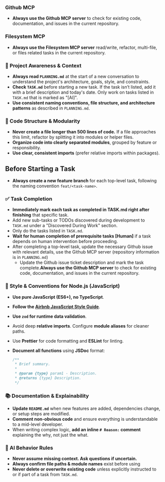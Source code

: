 
### Github MCP
- **Always use the Github MCP server** to check for existing code, documentation, and issues in the current repository.

### Filesystem  MCP
- **Always use the Filesystem MCP server** read/write, refactor, multi-file, or files related tasks in the current repository.

### 🔄 Project Awareness & Context
- **Always read `PLANNING.md`** at the start of a new conversation to understand the project's architecture, goals, style, and constraints.
- **Check `TASK.md`** before starting a new task. If the task isn’t listed, add it with a brief description and today's date. Only work on tasks listed in `TASK.md` that is marked as "[AI]".
- **Use consistent naming conventions, file structure, and architecture patterns** as described in `PLANNING.md`.

### 🧱 Code Structure & Modularity
- **Never create a file longer than 500 lines of code.** If a file approaches this limit, refactor by splitting it into modules or helper files.
- **Organize code into clearly separated modules**, grouped by feature or responsibility.
- **Use clear, consistent imports** (prefer relative imports within packages).


## Before Starting a Task
- **Always create a new feature branch** for each top-level task, following the naming convention `feat/<task-name>`.

### ✅ Task Completion
- **Immediately mark each task as completed in TASK.md right after finishing** that specific task.
- Add new sub-tasks or TODOs discovered during development to `TASK.md` under a "Discovered During Work" section.
- Only do the tasks listed in `TASK.md`.
- **Wait for human completion of prerequisite tasks [Human]** if a task depends on human intervention before proceeding.
- After completing a top-level task, update the necessary Github issue with relevant details, use the Github MCP server (repository information is in `PLANNING.md`)
  - Update the Github issue ticket description and mark the task complete.**Always use the Github MCP server** to check for existing code, documentation, and issues in the current repository.

### 📎 Style & Conventions for Node.js (JavaScript)
* **Use pure JavaScript (ES6+), no TypeScript**.
* **Follow the [Airbnb JavaScript Style Guide](https://github.com/airbnb/javascript)**.
* **Use `zod` for runtime data validation**.
* Avoid deep **relative imports**. Configure **module aliases** for cleaner paths.
* Use **Prettier** for code formatting and **ESLint** for linting.
* **Document all functions** using **JSDoc** format:

  ```js
  /**
   * Brief summary.
   *
   * @param {type} param1 - Description.
   * @returns {type} Description.
   */
  ```

### 📚 Documentation & Explainability
- **Update `README.md`** when new features are added, dependencies change, or setup steps are modified.
- **Comment non-obvious code** and ensure everything is understandable to a mid-level developer.
- When writing complex logic, **add an inline `# Reason:` comment** explaining the why, not just the what.

### 🧠 AI Behavior Rules
- **Never assume missing context. Ask questions if uncertain.**
- **Always confirm file paths & module names** exist before using
- **Never delete or overwrite existing code** unless explicitly instructed to or if part of a task from `TASK.md`.
